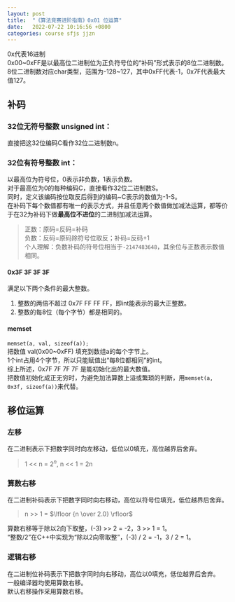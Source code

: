 ```yaml
---
layout: post
title:  "《算法竞赛进阶指南》0x01 位运算"
date:   2022-07-22 10:16:56 +0800
categories: course sfjs jjzn
---
```


0x代表16进制  
0x00~0xFF是以最高位二进制位为正负符号位的“补码”形式表示的8位二进制数。  
8位二进制数对应char类型，范围为-128~127，其中0xFF代表-1，0x7F代表最大值127。

## 补码 
### 32位无符号整数 unsigned int：
直接把这32位编码C看作32位二进制数n。  
### 32位有符号整数 int：
以最高位为符号位，0表示非负数，1表示负数。  
对于最高位为0的每种编码C，直接看作32位二进制数S。  
同时，定义该编码按位取反后得到的编码~C表示的数值为-1-S。  
在补码下每个数值都有唯一的表示方式，并且任意两个数值做加减法运算，都等价于在32为补码下做**最高位不进位**的二进制加减法运算。  
> 正数：原码=反码=补码  
> 负数：反码=原码除符号位取反；补码=反码+1  
> 个人理解：负数补码的符号位相当于`-2147483648`，其余位与正数表示数值相同。  

#### 0x3F 3F 3F 3F
满足以下两个条件的最大整数。  
1. 整数的两倍不超过 0x7F FF FF FF，即int能表示的最大正整数。
2. 整数的每8位（每个字节）都是相同的。
#### memset
`memset(a, val, sizeof(a));`  
把数值 val(0x00~0xFF) 填充到数组a的每个字节上。  
1个int占用4个字节，所以只能赋值出“每8位都相同”的int。  
综上所述，0x7F 7F 7F 7F 是能初始化出的最大数值。  
把数值初始化成正无穷时，为避免加法算数上溢或繁琐的判断，用`memset(a, 0x3f, sizeof(a))`来代替。  

## 移位运算
### 左移
在二进制表示下把数字同时向左移动，低位以0填充，高位越界后舍弃。
> 1 << n = $2^n$, n << 1 = 2n
### 算数右移
在二进制补码表示下把数字同时向右移动，高位以符号位填充，低位越界后舍弃。  
> n >> 1 = $\lfloor {n \over 2.0} \rfloor$  

算数右移等于除以2向下取整，(-3) >> 2 = -2，3 >> 1 = 1。  
“整数/2”在C++中实现为“除以2向零取整”，(-3) / 2 = -1，3 / 2 = 1。
### 逻辑右移
在二进制位补码表示下把数字同时向右移动，高位以0填充，低位越界后舍弃。  
一般编译器均使用算数右移。  
默认右移操作采用算数右移。